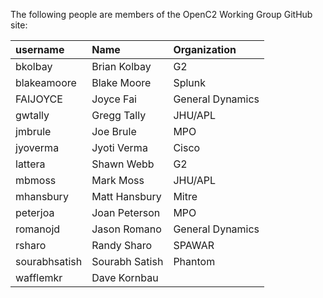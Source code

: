 The following people are members of the OpenC2 Working Group GitHub site:

username | Name         | Organization
:-----   | :-----       | :-----
bkolbay | Brian Kolbay | G2
blakeamoore | Blake Moore | Splunk
FAIJOYCE | Joyce Fai | General Dynamics
gwtally | Gregg Tally | JHU/APL
jmbrule | Joe Brule | MPO
jyoverma | Jyoti Verma | Cisco
lattera | Shawn Webb | G2
mbmoss | Mark Moss | JHU/APL
mhansbury | Matt Hansbury | Mitre
peterjoa | Joan Peterson | MPO
romanojd | Jason Romano | General Dynamics
rsharo | Randy Sharo | SPAWAR
sourabhsatish | Sourabh Satish | Phantom
wafflemkr | Dave Kornbau | 
